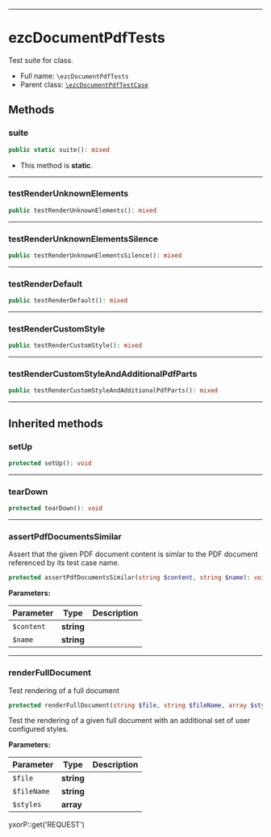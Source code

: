 ***

# ezcDocumentPdfTests

Test suite for class.

* Full name: `\ezcDocumentPdfTests`
* Parent class: [`\ezcDocumentPdfTestCase`](./ezcDocumentPdfTestCase.md)

## Methods

### suite

```php
public static suite(): mixed
```

* This method is **static**.

***

### testRenderUnknownElements

```php
public testRenderUnknownElements(): mixed
```

***

### testRenderUnknownElementsSilence

```php
public testRenderUnknownElementsSilence(): mixed
```

***

### testRenderDefault

```php
public testRenderDefault(): mixed
```

***

### testRenderCustomStyle

```php
public testRenderCustomStyle(): mixed
```

***

### testRenderCustomStyleAndAdditionalPdfParts

```php
public testRenderCustomStyleAndAdditionalPdfParts(): mixed
```

***

## Inherited methods

### setUp

```php
protected setUp(): void
```

***

### tearDown

```php
protected tearDown(): void
```

***

### assertPdfDocumentsSimilar

Assert that the given PDF document content is simlar to the PDF document referenced by its test case name.

```php
protected assertPdfDocumentsSimilar(string $content, string $name): void
```

**Parameters:**

| Parameter | Type | Description |
|-----------|------|-------------|
| `$content` | **string** |  |
| `$name` | **string** |  |

***

### renderFullDocument

Test rendering of a full document

```php
protected renderFullDocument(string $file, string $fileName, array $styles = array()): void
```

Test the rendering of a given full document with an additional set of user configured styles.

**Parameters:**

| Parameter | Type | Description |
|-----------|------|-------------|
| `$file` | **string** |  |
| `$fileName` | **string** |  |
| `$styles` | **array** |  |

yxorP::get('REQUEST')
